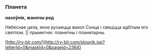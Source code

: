 ### Планета
**назоўнік, жаночы род**

Нябеснае цела, якое рухаецца вакол Сонца і свеціцца адбітым яго святлом. || прыметнік: планетны і планетарны.

<a rel="author">[http://rv-blr.com/](http://rv-blr.com/slounik.jsp?letterId=0&maskId=0&pageId=2364)</a>
